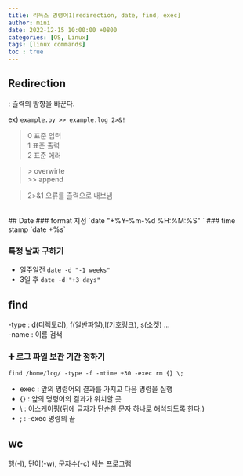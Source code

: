 ```yaml
---
title: 리눅스 명령어1[redirection, date, find, exec]
author: mini
date: 2022-12-15 10:00:00 +0800
categories: [OS, Linux]
tags: [linux commands]
toc : true
---
```


## Redirection
 : 출력의 방향을 바꾼다.

ex) `example.py >> example.log 2>&!`

 > 0 표준 입력  
   1 표준 출력  
   2 표준 에러  

 > \>  overwirte  
   \>> append  

 > 2>&1 오류를 출력으로 내보냄

<br/>
## Date
### format 지정
`date "+%Y-%m-%d %H:%M:%S" `
### time stamp
`date +%s`

### 특정 날짜 구하기
- 일주일전 
`date -d "-1 weeks"`
- 3일 후 
`date -d "+3 days"`


## find 
-type : d(디렉토리), f(일반파일),l(기호링크), s(소켓) ...  
-name : 이름 검색

### ➕ 로그 파일 보관 기간 정하기 
`find /home/log/ -type -f -mtime +30 -exec rm {} \;`
- exec : 앞의 명령어의 결과를 가지고 다음 명령을 실행    
- {} : 앞의 명령어의 결과가 위치할 곳   
- \ : 이스케이핑(뒤에 글자가 단순한 문자 하나로 해석되도록 한다.)  
- ; : -exec 명령의 끝

## wc
행(-l), 단어(-w), 문자수(-c) 세는 프로그램 







